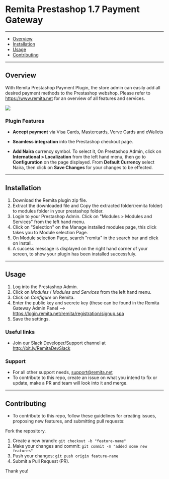 # Remita Prestashop 1.7 Payment Gateway

---

- [Overview](#Overview)
- [Installation](#Installation)
- [Usage](#Usage)
- [Contributing](#Contributing)

---

## Overview

With Remita Prestashop Payment Plugin, the store admin can easily add all desired payment methods to the Prestashop webshop. Please refer to https://www.remita.net for an overview of all features and services.

![](payment-image.png) 

### Plugin Features

*   __Accept payment__ via Visa Cards, Mastercards, Verve Cards and eWallets

* 	__Seamless integration__ into the Prestashop checkout page.
* 	__Add Naira__ currency symbol. To select it, On Prestashop Admin, click on __International > Localization__ from the left hand menu, then go to  __Configuration__ on the page displayed. From __Default Currency__ select Naira, then click on __Save Changes__ for your changes to be effected.

---

## Installation

1. Download the Remita plugin zip file.
2. Extract the downloaded file and Copy the extracted folder(remita folder) to modules folder in your prestashop folder.
3. Login to your Prestashop Admin. Click on "Modules > Modules and Services" from the left hand menu.
4. Click on "Selection" on the  Manage installed modules page, this click takes you to  Module selection Page.
5. On Module selection Page, search "remita" in the search bar and click on Install.
6. A success message is displayed on the right hand corner of your screen, to show your plugin has been installed successfuly.

---

## Usage

1. Log into the Prestashop Admin.
2. Click on  *Modules* / *Modules and Services* from the left hand menu.
3. Click on   *Configure* on Remita.
4. Enter the public key and secrete key (these can be found in the Remita Gateway Admin Panel --> https://login.remita.net/remita/registration/signup.spa
5. Save the settings.

### Useful links
* Join our Slack Developer/Support channel at http://bit.ly/RemitaDevSlack
    
### Support
- For all other support needs, support@remita.net
- To contribute to this repo, create an issue on what you intend to fix or update, make a PR and team will look into it and merge.

---

## Contributing
- To contribute to this repo, follow these guidelines for creating issues, proposing new features, and submitting pull requests:

Fork the repository.
1. Create a new branch: `git checkout -b "feature-name"`
2. Make your changes and commit: `git commit -m "added some new features"`
3. Push your changes: `git push origin feature-name`
4. Submit a Pull Request (PR).

Thank you!
